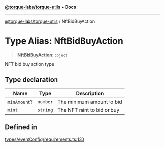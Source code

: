 [**@torque-labs/torque-utils**](../README.md) • **Docs**

***

[@torque-labs/torque-utils](../README.md) / NftBidBuyAction

# Type Alias: NftBidBuyAction

> **NftBidBuyAction**: `object`

NFT bid buy action type

## Type declaration

| Name | Type | Description |
| ------ | ------ | ------ |
| `minAmount`? | `number` | The minimum amount to bid |
| `mint` | `string` | The NFT mint to bid or buy |

## Defined in

[types/eventConfig/requirements.ts:130](https://github.com/torque-labs/torque-utils/blob/a612e615fa21888d00ebb7bf70f9910fab4be80a/types/eventConfig/requirements.ts#L130)
